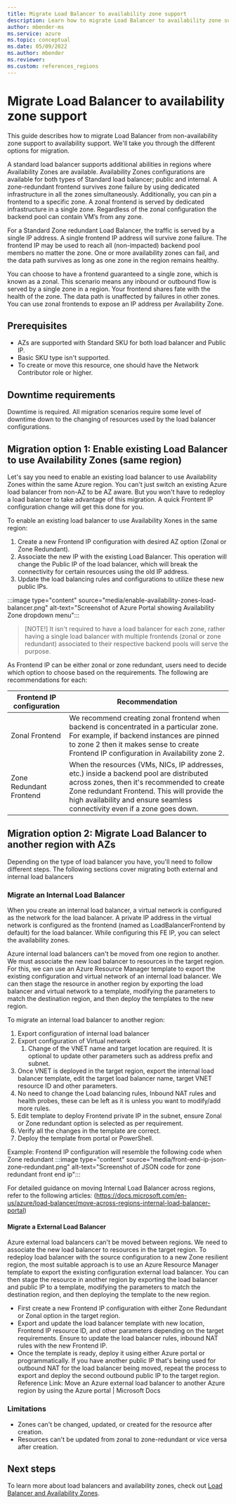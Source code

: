 ```yaml
---
title: Migrate Load Balancer to availability zone support 
description: Learn how to migrate Load Balancer to availability zone support.
author: mbender-ms
ms.service: azure
ms.topic: conceptual
ms.date: 05/09/2022
ms.author: mbender
ms.reviewer: 
ms.custom: references_regions
---
```

<!-- CHANGE AUTHOR BEFORE PUBLISH -->

# Migrate Load Balancer to availability zone support
 
This guide describes how to migrate Load Balancer from non-availability zone support to availability support. We'll take you through the different options for migration.

A standard load balancer supports additional abilities in regions where Availability Zones are available. Availability Zones configurations are available for both types of Standard load balancer; public and internal. A zone-redundant frontend survives zone failure by using dedicated infrastructure in all the zones simultaneously. Additionally, you can pin a frontend to a specific zone. A zonal frontend is served by dedicated infrastructure in a single zone. Regardless of the zonal configuration the backend pool can contain VM’s from any zone.

For a Standard Zone redundant Load Balancer, the traffic is served by a single IP address. A single frontend IP address will survive zone failure. The frontend IP may be used to reach all (non-impacted) backend pool members no matter the zone. One or more availability zones can fail, and the data path survives as long as one zone in the region remains healthy.

You can choose to have a frontend guaranteed to a single zone, which is known as a zonal. This scenario means any inbound or outbound flow is served by a single zone in a region. Your frontend shares fate with the health of the zone. The data path is unaffected by failures in other zones. You can use zonal frontends to expose an IP address per Availability Zone.

## Prerequisites
- AZs are supported with Standard SKU for both load balancer and Public IP. 
- Basic SKU type isn't supported. 
- To create or move this resource, one should have the Network Contributor role or higher.

## Downtime requirements

Downtime is required. All migration scenarios require some level of downtime down to the changing of resources used by the load balancer configurations.
## Migration option 1: Enable existing Load Balancer to use Availability Zones (same region)

 Let's say you need to enable an existing load balancer to use Availability Zones within the same Azure region. You can't just switch an existing Azure load balancer from non-AZ to be AZ aware. But you won't have to redeploy a load balancer to take advantage of this migration. A quick Frontent IP configuration change will get this done for you.

To enable an existing load balancer to use Availability Xones in the same region:
1. Create a new Frontend IP configuration with desired AZ option (Zonal or Zone Redundant).
1.  Associate the new IP with the existing Load Balancer. This operation will change the Public IP of the load balancer, which will break the connectivity for certain resources using the old IP address.
1. Update the load balancing rules and configurations to utilize these new public IPs.

:::image type="content" source="media/enable-availability-zones-load-balancer.png" alt-text="Screenshot of Azure Portal showing Availability Zone dropdown menu":::

> [NOTE!]
> It isn't required to have a load balancer for each zone, rather having a single load balancer with multiple frontends (zonal or zone redundant) associated to their respective backend pools will serve the purpose. 

As Frontend IP can be either zonal or zone redundant, users need to decide which option to choose based on the requirements. The following are recommendations for each:

| **Frontend IP configuration** | **Recommendation** |
| ----- | ----- |
|Zonal Frontend | We recommend creating zonal frontend when backend is concentrated in a particular zone. For example, if backend instances are pinned to zone 2 then it makes sense to create Frontend IP configuration in Availability zone 2. |
| Zone Redundant Frontend | When the resources (VMs, NICs, IP addresses, etc.) inside a backend pool are distributed across zones, then it's recommended to create Zone redundant Frontend. This will provide the high availability and ensure seamless connectivity even if a zone goes down. |
## Migration option 2: Migrate Load Balancer to another region with AZs

Depending on the type of load balancer you have, you'll need to follow different steps. The following sections cover migrating both external and internal load balancers
### Migrate an Internal Load Balancer

When you create an internal load balancer, a virtual network is configured as the network for the load balancer. A private IP address in the virtual network is configured as the frontend (named as LoadBalancerFrontend by default) for the load balancer. While configuring this FE IP, you can select the availability zones.

Azure internal load balancers can't be moved from one region to another. We must associate the new load balancer to resources in the target region. For this, we can use an Azure Resource Manager template to export the existing configuration and virtual network of an internal load balancer. We can then stage the resource in another region by exporting the load balancer and virtual network to a template, modifying the parameters to match the destination region, and then deploy the templates to the new region.

To migrate an internal load balancer to another region:
1. Export configuration of internal load balancer
1. Export configuration of Virtual network
    1. Change of the VNET name and target location are required. It is optional to update other parameters such as address prefix and subnet.
1. Once VNET is deployed in the target region, export the internal load balancer template, edit the target load balancer name, target VNET resource ID and other parameters.
1. No need to change the Load balancing rules, Inbound NAT rules and health probes, these can be left as it is unless you want to modify/add more rules.
1. Edit template to deploy Frontend private IP in the subnet, ensure Zonal or Zone redundant option is selected as per requirement.
1. Verify all the changes in the template are correct.
1. Deploy the template from portal or PowerShell.

Example:  Frontend IP configuration will resemble the following code when Zone redundant 
:::image type="content" source="media/front-end-ip-json-zone-redundant.png" alt-text="Screenshot of JSON code for zone redundant front end ip":::


For detailed guidance on moving Internal Load Balancer across regions, refer to the following articles: (https://docs.microsoft.com/en-us/azure/load-balancer/move-across-regions-internal-load-balancer-portal)


<!-- Find url for above -->

#### Migrate a External Load Balancer 

Azure external load balancers can't be moved between regions. We need to associate the new load balancer to resources in the target region.
To redeploy load balancer with the source configuration to a new Zone resilient region, the most suitable approach is to use an Azure Resource Manager template to export the existing configuration external load balancer. You can then stage the resource in another region by exporting the load balancer and public IP to a template, modifying the parameters to match the destination region, and then deploying the template to the new region. 
- First create a new Frontend IP configuration with either Zone Redundant or Zonal option in the target region. 
- Export and update the load balancer template with new location, Frontend IP resource ID, and other parameters depending on the target requirements. Ensure to update the load balancer rules, inbound NAT rules with the new Frontend IP.
- Once the template is ready, deploy it using either Azure portal or programmatically. 
If you have another public IP that's being used for outbound NAT for the load balancer being moved, repeat the process to export and deploy the second outbound public IP to the target region.
Reference Link: Move an Azure external load balancer to another Azure region by using the Azure portal | Microsoft Docs

<!-- find url for above -->
<!-- Provide number steps. -->

### Limitations
- Zones can't be changed, updated, or created for the resource after creation.
- Resources can't be updated from zonal to zone-redundant or vice versa after creation.

## Next steps

 To learn more about load balancers and availability zones, check out [Load Balancer and Availability Zones](https://docs.microsoft.com/en-us/azure/load-balancer/load-balancer-standard-availability-zones).
